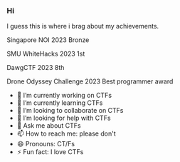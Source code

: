 ### Hi

I guess this is where i brag about my achievements.

Singapore NOI 2023 Bronze

SMU WhiteHacks 2023 1st

DawgCTF 2023 8th

Drone Odyssey Challenge 2023 Best programmer award

- 🔭 I’m currently working on CTFs
- 🌱 I’m currently learning CTFs
- 👯 I’m looking to collaborate on CTFs
- 🤔 I’m looking for help with CTFs
- 💬 Ask me about CTFs
- 📫 How to reach me: please don't
- 😄 Pronouns: CT/Fs
- ⚡ Fun fact: I love CTFs
